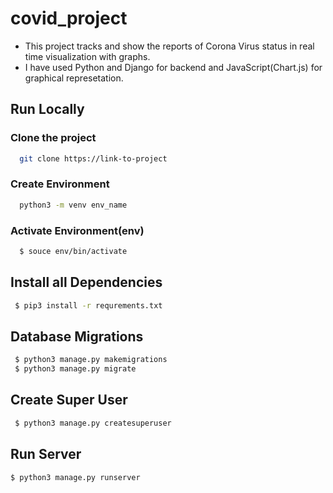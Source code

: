 
# covid_project





- This project tracks and show the reports of Corona Virus status in real time visualization with graphs.
- I have used Python and Django for backend and JavaScript(Chart.js) for graphical represetation. 

  
## Run Locally


### Clone the project


```bash
  git clone https://link-to-project
```

### Create Environment

```bash
  python3 -m venv env_name
```
### Activate Environment(env)

```bash
  $ souce env/bin/activate
```


## Install all Dependencies


```bash
 $ pip3 install -r requrements.txt
```

## Database Migrations


```bash
 $ python3 manage.py makemigrations
 $ python3 manage.py migrate
```

## Create Super User


```bash
 $ python3 manage.py createsuperuser
```

## Run Server

```bash
$ python3 manage.py runserver
```


















